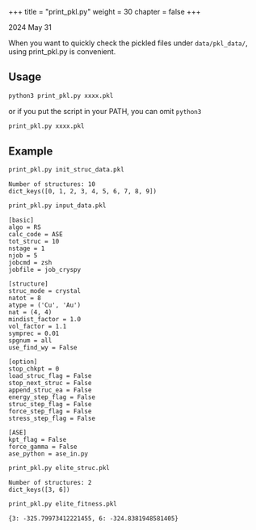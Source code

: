 +++
title = "print_pkl.py"
weight = 30
chapter = false
+++

2024 May 31

When you want to quickly check the pickled files under `data/pkl_data/`, using print_pkl.py is convenient.

## Usage
``` zsh
python3 print_pkl.py xxxx.pkl
```
or if you put the script in your PATH, you can omit `python3`
``` zsh
print_pkl.py xxxx.pkl
```

## Example
``` bash
print_pkl.py init_struc_data.pkl
```
```
Number of structures: 10
dict_keys([0, 1, 2, 3, 4, 5, 6, 7, 8, 9])
```


``` bash
print_pkl.py input_data.pkl 
```
```
[basic]
algo = RS
calc_code = ASE
tot_struc = 10
nstage = 1
njob = 5
jobcmd = zsh
jobfile = job_cryspy

[structure]
struc_mode = crystal
natot = 8
atype = ('Cu', 'Au')
nat = (4, 4)
mindist_factor = 1.0
vol_factor = 1.1
symprec = 0.01
spgnum = all
use_find_wy = False

[option]
stop_chkpt = 0
load_struc_flag = False
stop_next_struc = False
append_struc_ea = False
energy_step_flag = False
struc_step_flag = False
force_step_flag = False
stress_step_flag = False

[ASE]
kpt_flag = False
force_gamma = False
ase_python = ase_in.py
```


``` bash
print_pkl.py elite_struc.pkl
```
```
Number of structures: 2
dict_keys([3, 6])
```


``` bash
print_pkl.py elite_fitness.pkl
```
```
{3: -325.79973412221455, 6: -324.8381948581405}
```